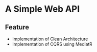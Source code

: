 
# A Simple Web API 


## Feature
* Implementation of Clean Architecture 
* Implementation of  CQRS using MediatR
